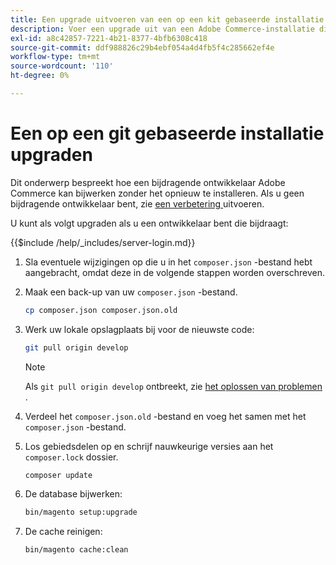```yaml
---
title: Een upgrade uitvoeren van een op een kit gebaseerde installatie
description: Voer een upgrade uit van een Adobe Commerce-installatie die u hebt gekloond vanuit een it-opslagplaats.
exl-id: a8c42857-7221-4b21-8377-4bfb6308c418
source-git-commit: ddf988826c29b4ebf054a4d4fb5f4c285662ef4e
workflow-type: tm+mt
source-wordcount: '110'
ht-degree: 0%

---
```


# Een op een git gebaseerde installatie upgraden

Dit onderwerp bespreekt hoe een bijdragende ontwikkelaar Adobe Commerce kan bijwerken zonder het opnieuw te installeren. Als u geen bijdragende ontwikkelaar bent, zie [ een verbetering ](../implementation/perform-upgrade.md) uitvoeren.

U kunt als volgt upgraden als u een ontwikkelaar bent die bijdraagt:

{{$include /help/_includes/server-login.md}}

1. Sla eventuele wijzigingen op die u in het `composer.json` -bestand hebt aangebracht, omdat deze in de volgende stappen worden overschreven.

1. Maak een back-up van uw `composer.json` -bestand.

   ```bash
   cp composer.json composer.json.old
   ```

1. Werk uw lokale opslagplaats bij voor de nieuwste code:

   ```bash
   git pull origin develop
   ```

   >[!NOTE]
   >
   >Als `git pull origin develop` ontbreekt, zie [ het oplossen van problemen ](https://support.magento.com/hc/en-us/articles/360034229872).

1. Verdeel het `composer.json.old` -bestand en voeg het samen met het `composer.json` -bestand.

1. Los gebiedsdelen op en schrijf nauwkeurige versies aan het `composer.lock` dossier.

   ```bash
   composer update
   ```

1. De database bijwerken:

   ```bash
   bin/magento setup:upgrade
   ```

1. De cache reinigen:

   ```bash
   bin/magento cache:clean
   ```
